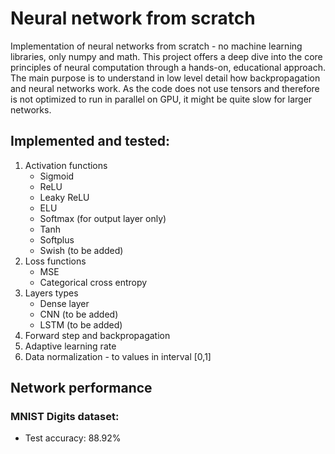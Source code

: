 # Neural network from scratch
Implementation of neural networks from scratch - no machine learning libraries, only numpy and math. This project offers a deep dive into the core principles of neural computation through a hands-on, educational approach. The main purpose is to understand in low level detail how backpropagation and neural networks work. As the code does not use tensors and therefore is not optimized to run in parallel on GPU, it might be quite slow for larger networks.
## Implemented and tested:
1) Activation functions
   - Sigmoid
   - ReLU
   - Leaky ReLU
   - ELU
   - Softmax (for output layer only)
   - Tanh
   - Softplus
   - Swish (to be added)
2) Loss functions
   - MSE
   - Categorical cross entropy
3) Layers types
   - Dense layer
   - CNN (to be added)
   - LSTM (to be added)
4) Forward step and backpropagation
5) Adaptive learning rate
6) Data normalization - to values in interval [0,1] 

## Network performance
### MNIST Digits dataset:
- Test accuracy: 88.92%
